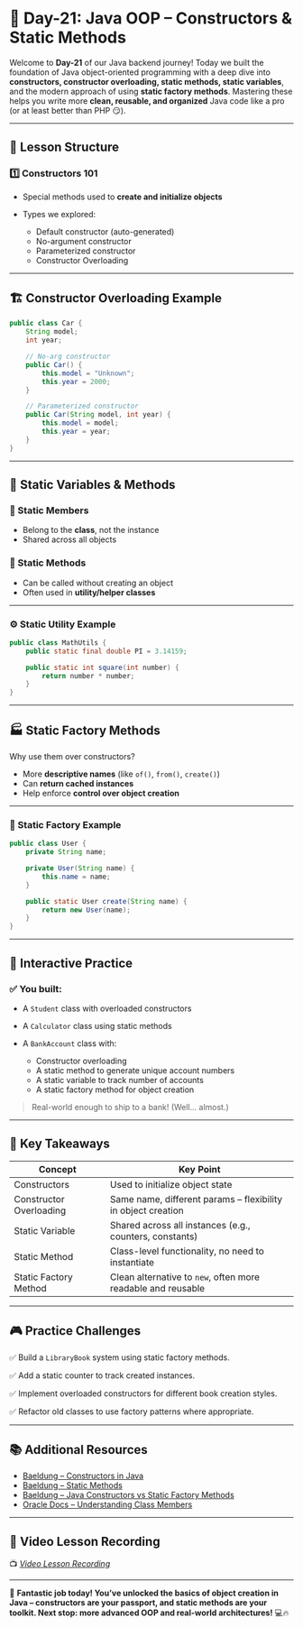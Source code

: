 # **📘 Day-21: Java OOP – Constructors & Static Methods**

Welcome to **Day-21** of our Java backend journey! Today we built the foundation of Java object-oriented programming with a deep dive into **constructors, constructor overloading, static methods, static variables**, and the modern approach of using **static factory methods**. Mastering these helps you write more **clean, reusable, and organized** Java code like a pro (or at least better than PHP 😏).

---

## **📌 Lesson Structure**

### **1️⃣ Constructors 101**

* Special methods used to **create and initialize objects**
* Types we explored:

  * Default constructor (auto-generated)
  * No-argument constructor
  * Parameterized constructor
  * Constructor Overloading

---

## **🏗️ Constructor Overloading Example**

```java
public class Car {
    String model;
    int year;

    // No-arg constructor
    public Car() {
        this.model = "Unknown";
        this.year = 2000;
    }

    // Parameterized constructor
    public Car(String model, int year) {
        this.model = model;
        this.year = year;
    }
}
```

---

## **📌 Static Variables & Methods**

### 🔹 Static Members

* Belong to the **class**, not the instance
* Shared across all objects

### 🔹 Static Methods

* Can be called without creating an object
* Often used in **utility/helper classes**

---

### **⚙️ Static Utility Example**

```java
public class MathUtils {
    public static final double PI = 3.14159;

    public static int square(int number) {
        return number * number;
    }
}
```

---

## **🏭 Static Factory Methods**

Why use them over constructors?

* More **descriptive names** (like `of()`, `from()`, `create()`)
* Can **return cached instances**
* Help enforce **control over object creation**

---

### **📌 Static Factory Example**

```java
public class User {
    private String name;

    private User(String name) {
        this.name = name;
    }

    public static User create(String name) {
        return new User(name);
    }
}
```

---

## **🧪 Interactive Practice**

### ✅ You built:

* A `Student` class with overloaded constructors
* A `Calculator` class using static methods
* A `BankAccount` class with:

  * Constructor overloading
  * A static method to generate unique account numbers
  * A static variable to track number of accounts
  * A static factory method for object creation

> Real-world enough to ship to a bank! (Well… almost.)

---

## **🎯 Key Takeaways**

| Concept                 | Key Point                                                    |
| ----------------------- | ------------------------------------------------------------ |
| Constructors            | Used to initialize object state                              |
| Constructor Overloading | Same name, different params – flexibility in object creation |
| Static Variable         | Shared across all instances (e.g., counters, constants)      |
| Static Method           | Class-level functionality, no need to instantiate            |
| Static Factory Method   | Clean alternative to `new`, often more readable and reusable |

---

## **🎮 Practice Challenges**

✅ Build a `LibraryBook` system using static factory methods.

✅ Add a static counter to track created instances.

✅ Implement overloaded constructors for different book creation styles.

✅ Refactor old classes to use factory patterns where appropriate.

---

## **📚 Additional Resources**

* [Baeldung – Constructors in Java](https://www.baeldung.com/java-constructors)
* [Baeldung – Static Methods](https://www.baeldung.com/java-static)
* [Baeldung – Java Constructors vs Static Factory Methods
](https://www.baeldung.com/java-constructors-vs-static-factory-methods)
* [Oracle Docs – Understanding Class Members](https://docs.oracle.com/javase/tutorial/java/javaOO/classvars.html)

---

## **🎥 Video Lesson Recording**

📺 [*Video Lesson Recording*](https://us06web.zoom.us/rec/share/hEQchQSJqwpeM3ftXQ9fPJI2pzMfpk5FLLwWopkIjCksdauOQWDgZYqDLNd8FoV1.QF-WUJzXf_IbFVwc?startTime=1744616263000)

---

🚀 **Fantastic job today! You’ve unlocked the basics of object creation in Java – constructors are your passport, and static methods are your toolkit. Next stop: more advanced OOP and real-world architectures!** 💻🔥



